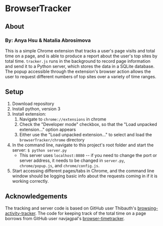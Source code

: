 # BrowserTracker
## About
### By: Anya Hsu & Natalia Abrosimova
This is a simple Chrome extension that tracks a user's page visits and total time on a page, and is able to produce a report about the user's top sites by total time. `tracker.js` runs in the background to record page information and send it to a Python server, which stores the data in a SQLite database. The popup accessible through the extension's browser action allows the user to request different numbers of top sites over a variety of time ranges.

## Setup
1. Download repository
2. Install python, version 3
3. Install extension:
    1. Navigate to `chrome://extensions` in chrome
    2. Check the "Developer mode" checkbox, so that the "Load unpacked extension..." option appears
    3. Either use the "Load unpacked extension..." to select and load the `browserTracker/chrome` directory
4. In the command line, navigate to this project's root folder and start the server: `$ python server.py`
    - This server uses `localhost:8080` -- if you need to change the port or server address, it needs to be changed in `server.py`, `chrome/popup.js`, and `chrome/config.js`.
5. Start accessing different pages/tabs in Chrome, and the command line window should be logging basic info about the requests coming in if it is working correctly.

## Acknowledgements
The tracking and server code is based on GitHub user Thibauth's [browsing-activity-tracker](https://github.com/Thibauth/browsing-activity-tracker). The code for keeping track of the total time on a page borrows from GitHub user navjagpal's [browser-timetracker](https://github.com/navjagpal/browser-timetracker).
